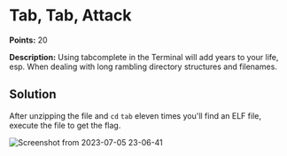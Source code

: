 # Tab, Tab, Attack

**Points:** 20

**Description:** Using tabcomplete in the Terminal will add years to your life, esp. When dealing with long rambling directory structures and filenames. 

## Solution 

After unzipping the file and `cd` `tab` eleven times you'll find an ELF file, execute the file to get the flag.


![Screenshot from 2023-07-05 23-06-41](https://github.com/HelsNetwork/CTF-writeups/assets/87879515/fc3f84a0-1e2e-4482-91a3-8a67ccf10381)

